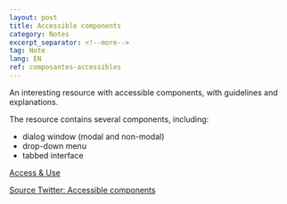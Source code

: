 ```yaml
---
layout: post
title: Accessible components
category: Notes
excerpt_separator: <!--more-->
tag: Note
lang: EN
ref: composantes-accessibles
---
```


An interesting resource with accessible components, with guidelines and explanations.  

<!--more-->

The resource contains several components, including:
- dialog window (modal and non-modal)
- drop-down menu
- tabbed interface

[Access & Use ](https://accessuse.eu/en/components.html)
 
[Source Twitter: Accessible components ](https://twitter.com/vitalyf/status/1602338575130959872)

